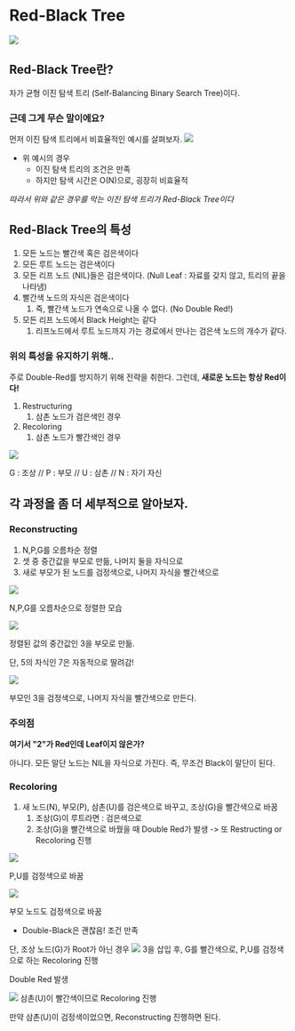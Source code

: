 # Red-Black Tree

![](IMG_RED_BLACK/red-black.png)
## Red-Black Tree란?
자가 균형 이진 탐색 트리 (Self-Balancing Binary Search Tree)이다.

### 근데 그게 무슨 말이에요?
먼저 이진 탐색 트리에서 비효율적인 예시를 살펴보자.
![](IMG_RED_BLACK/bad_binary_tree.png)

* 위 예시의 경우
  * 이진 탐색 트리의 조건은 만족
  * 하지만 탐색 시간은 O(N)으로, 굉장히 비효율적

*따라서 위와 같은 경우를 막는 이진 탐색 트리가 Red-Black Tree이다*

## Red-Black Tree의 특성
1. 모든 노드는 빨간색 혹은 검은색이다
2. 모든 루트 노드는 검은색이다
3. 모든 리프 노드 (NIL)들은 검은색이다. (Null Leaf : 자료를 갖지 않고, 트리의 끝을 나타냄)
4. 빨간색 노드의 자식은 검은색이다
   1. 즉, 빨간색 노드가 연속으로 나올 수 없다. (No Double Red!)
5. 모든 리프 노드에서 Black Height는 같다
   1. 리프노드에서 루트 노드까지 가는 경로에서 만나는 검은색 노드의 개수가 같다.


### 위의 특성을 유지하기 위해..
주로 Double-Red를 방지하기 위해 전략을 취한다. 그런데, **새로운 노드는 항상 Red이다!**

1. Restructuring
   1. 삼촌 노드가 검은색인 경우
2. Recoloring
   1. 삼촌 노드가 빨간색인 경우

![](IMG_RED_BLACK/recon.png)

G : 조상 // P : 부모 // U : 삼촌 // N : 자기 자신

## 각 과정을 좀 더 세부적으로 알아보자.
### Reconstructing

1. N,P,G를 오름차순 정렬
2. 셋 중 중간값을 부모로 만듦, 나머지 둘을 자식으로
3. 새로 부모가 된 노드를 검정색으로, 나머지 자식을 빨간색으로


![](IMG_RED_BLACK/recon1.png)

N,P,G를 오름차순으로 정렬한 모습

![](IMG_RED_BLACK/recon2.png)

정렬된 값의 중간값인 3을 부모로 만듦.

단, 5의 자식인 7은 자동적으로 딸려감!

![](IMG_RED_BLACK/recon3.png)

부모인 3을 검정색으로, 나머지 자식을 빨간색으로 만든다.

### 주의점
**여기서 "2"가 Red인데 Leaf이지 않은가?**

아니다. 모든 말단 노드는 NIL을 자식으로 가진다. 즉, 무조건 Black이 말단이 된다.

### Recoloring

1. 새 노드(N), 부모(P), 삼촌(U)를 검은색으로 바꾸고, 조상(G)을 빨간색으로 바꿈
   1. 조상(G)이 루트라면 : 검은색으로
   2. 조상(G)을 빨간색으로 바꿨을 때 Double Red가 발생 -> 또 Restructing or Recoloring 진행

![](IMG_RED_BLACK/recol1.png)

P,U를 검정색으로 바꿈

![](IMG_RED_BLACK/recol2.png)

부모 노드도 검정색으로 바꿈

* Double-Black은 괜찮음! 조건 만족

단, 조상 노드(G)가 Root가 아닌 경우
![](IMG_RED_BLACK/recol_1_1.png)
3을 삽입 후, G를 빨간색으로, P,U를 검정색으로 하는 Recoloring 진행

Double Red 발생

![](IMG_RED_BLACK/Recol_2_2.png)
삼촌(U)이 빨간색이므로 Recoloring 진행

만약 삼촌(U)이 검정색이었으면, Reconstructing 진행하면 된다.